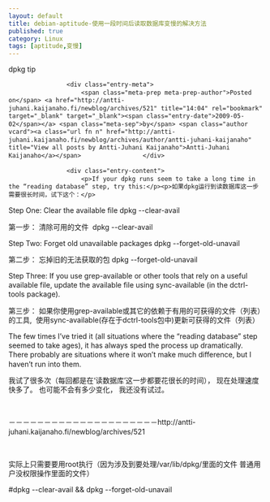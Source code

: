 ```yaml
---
layout: default
title: debian-aptitude-使用一段时间后读取数据库变慢的解决方法
published: true
category: Linux
tags: [aptitude,变慢]
---
```

<div id="detail" class="detail" style="line-height: 1.3;"><p>dpkg tip

					<div class="entry-meta">
						<span class="meta-prep meta-prep-author">Posted on</span> <a href="http://antti-juhani.kaijanaho.fi/newblog/archives/521" title="14:04" rel="bookmark" target="_blank" target="_blank"><span class="entry-date">2009-05-02</span></a> <span class="meta-sep">by</span> <span class="author vcard"><a class="url fn n" href="http://antti-juhani.kaijanaho.fi/newblog/archives/author/antti-juhani-kaijanaho" title="View all posts by Antti-Juhani Kaijanaho">Antti-Juhani Kaijanaho</a></span>					</div>

					<div class="entry-content">
						<p>If your dpkg runs seem to take a long time in the “reading database” step, try this:</p><p>如果dpkg运行到读数据库这一步需要很长时间，试下这个：</p>
<p>Step One: Clear the available file dpkg --clear-avail</p><p>第一步： 清除可用的文件 &nbsp;dpkg --clear-avail</p>
<p>Step Two: Forget old unavailable packages dpkg --forget-old-unavail</p><p>第二步： 忘掉旧的无法获取的包 dpkg --forget-old-unavail</p>
<p>Step Three: If you use grep-available or other tools that rely on a useful available file, update the available file using sync-available (in the dctrl-tools package).</p><p>第三步： 如果你使用grep-available或其它的依赖于有用的可获得的文件（列表）的工具, &nbsp;使用sync-available(存在于dctrl-tools包中)更新可获得的文件（列表）</p>
<p>The few times I’ve tried it (all situations where the “reading 
database” step seemed to take ages), it has always sped the process up 
dramatically.  There probably are situations where it won’t make much 
difference, but I haven’t run into them.</p><p>我试了很多次（每回都是在‘读数据库’这一步都要花很长的时间）， 现在处理速度快多了。 也可能不会有多少变化， 我还没有试过。</p><p><br></p><p>－－－－－－－－－－－－－－－－－－－－－http://antti-juhani.kaijanaho.fi/newblog/archives/521</p><p><br></p><p>实际上只需要要用root执行（因为涉及到要处理/var/lib/dpkg/里面的文件 普通用户没权限操作里面的文件）&nbsp;</p><p>#dpkg --clear-avail &amp;&amp; dpkg --forget-old-unavail</p></div></p></div>
